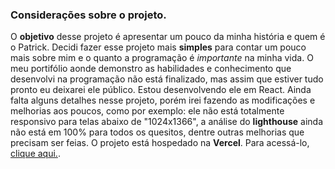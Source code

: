 ### Considerações sobre o projeto.

O **objetivo** desse projeto é apresentar um pouco da minha história e quem é o Patrick.
Decidi fazer esse projeto mais **simples** para contar um pouco mais sobre mim e o quanto a programação é *importante* na minha vida.
O meu portifólio aonde demonstro as habilidades e conhecimento que desenvolvi na programação não está finalizado,
mas assim que estiver tudo pronto eu deixarei ele público. Estou desenvolvendo ele em React.
Ainda falta alguns detalhes nesse projeto, porém irei fazendo as modificações e melhorias aos poucos, como por exemplo: ele não está 
totalmente responsivo para telas abaixo de "1024x1366", a análise do **lighthouse** ainda não está em 100% para todos os quesitos, dentre outras melhorias que precisam ser feias.
O projeto está hospedado na **Vercel**. Para acessá-lo, [clique aqui.](https://profile-mu-seven.vercel.app/).